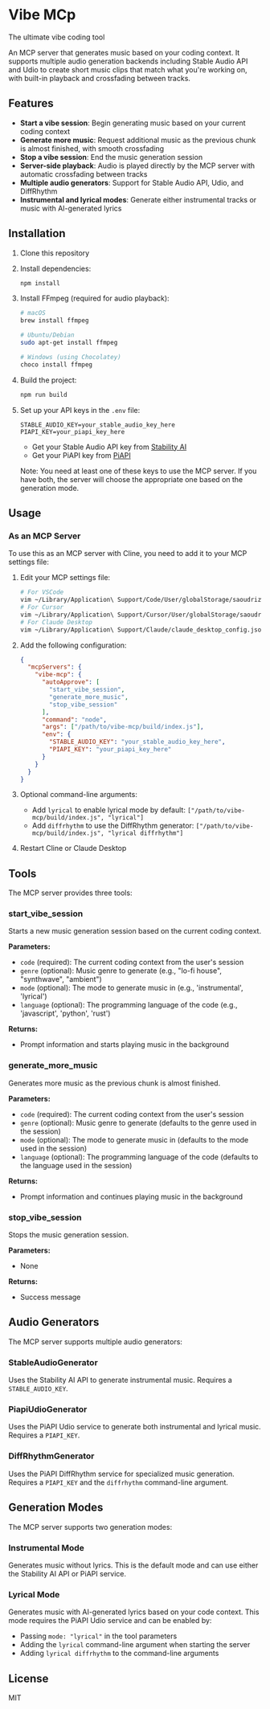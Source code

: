 # Vibe MCp

The ultimate vibe coding tool

An MCP server that generates music based on your coding context. It supports multiple audio generation backends including Stable Audio API and Udio to create short music clips that match what you're working on, with built-in playback and crossfading between tracks.

## Features

- **Start a vibe session**: Begin generating music based on your current coding context
- **Generate more music**: Request additional music as the previous chunk is almost finished, with smooth crossfading
- **Stop a vibe session**: End the music generation session
- **Server-side playback**: Audio is played directly by the MCP server with automatic crossfading between tracks
- **Multiple audio generators**: Support for Stable Audio API, Udio, and DiffRhythm
- **Instrumental and lyrical modes**: Generate either instrumental tracks or music with AI-generated lyrics

## Installation

1. Clone this repository
2. Install dependencies:
   ```bash
   npm install
   ```
3. Install FFmpeg (required for audio playback):

   ```bash
   # macOS
   brew install ffmpeg

   # Ubuntu/Debian
   sudo apt-get install ffmpeg

   # Windows (using Chocolatey)
   choco install ffmpeg
   ```

4. Build the project:
   ```bash
   npm run build
   ```
5. Set up your API keys in the `.env` file:

   ```
   STABLE_AUDIO_KEY=your_stable_audio_key_here
   PIAPI_KEY=your_piapi_key_here
   ```

   - Get your Stable Audio API key from [Stability AI](https://platform.stability.ai/)
   - Get your PiAPI key from [PiAPI](https://piapi.io/)

   Note: You need at least one of these keys to use the MCP server. If you have both, the server will choose the appropriate one based on the generation mode.

## Usage

### As an MCP Server

To use this as an MCP server with Cline, you need to add it to your MCP settings file:

1. Edit your MCP settings file:

   ```bash
   # For VSCode
   vim ~/Library/Application\ Support/Code/User/globalStorage/saoudrizwan.claude-dev/settings/cline_mcp_settings.json
   # For Cursor
   vim ~/Library/Application\ Support/Cursor/User/globalStorage/saoudrizwan.claude-dev/settings/cline_mcp_settings.json
   # For Claude Desktop
   vim ~/Library/Application\ Support/Claude/claude_desktop_config.json
   ```

2. Add the following configuration:

   ```json
   {
     "mcpServers": {
       "vibe-mcp": {
         "autoApprove": [
           "start_vibe_session",
           "generate_more_music",
           "stop_vibe_session"
         ],
         "command": "node",
         "args": ["/path/to/vibe-mcp/build/index.js"],
         "env": {
           "STABLE_AUDIO_KEY": "your_stable_audio_key_here",
           "PIAPI_KEY": "your_piapi_key_here"
         }
       }
     }
   }
   ```

3. Optional command-line arguments:

   - Add `lyrical` to enable lyrical mode by default: `["/path/to/vibe-mcp/build/index.js", "lyrical"]`
   - Add `diffrhythm` to use the DiffRhythm generator: `["/path/to/vibe-mcp/build/index.js", "lyrical diffrhythm"]`

4. Restart Cline or Claude Desktop

## Tools

The MCP server provides three tools:

### start_vibe_session

Starts a new music generation session based on the current coding context.

**Parameters:**

- `code` (required): The current coding context from the user's session
- `genre` (optional): Music genre to generate (e.g., "lo-fi house", "synthwave", "ambient")
- `mode` (optional): The mode to generate music in (e.g., 'instrumental', 'lyrical')
- `language` (optional): The programming language of the code (e.g., 'javascript', 'python', 'rust')

**Returns:**

- Prompt information and starts playing music in the background

### generate_more_music

Generates more music as the previous chunk is almost finished.

**Parameters:**

- `code` (required): The current coding context from the user's session
- `genre` (optional): Music genre to generate (defaults to the genre used in the session)
- `mode` (optional): The mode to generate music in (defaults to the mode used in the session)
- `language` (optional): The programming language of the code (defaults to the language used in the session)

**Returns:**

- Prompt information and continues playing music in the background

### stop_vibe_session

Stops the music generation session.

**Parameters:**

- None

**Returns:**

- Success message

## Audio Generators

The MCP server supports multiple audio generators:

### StableAudioGenerator

Uses the Stability AI API to generate instrumental music. Requires a `STABLE_AUDIO_KEY`.

### PiapiUdioGenerator

Uses the PiAPI Udio service to generate both instrumental and lyrical music. Requires a `PIAPI_KEY`.

### DiffRhythmGenerator

Uses the PiAPI DiffRhythm service for specialized music generation. Requires a `PIAPI_KEY` and the `diffrhythm` command-line argument.

## Generation Modes

The MCP server supports two generation modes:

### Instrumental Mode

Generates music without lyrics. This is the default mode and can use either the Stability AI API or PiAPI service.

### Lyrical Mode

Generates music with AI-generated lyrics based on your code context. This mode requires the PiAPI Udio service and can be enabled by:

- Passing `mode: "lyrical"` in the tool parameters
- Adding the `lyrical` command-line argument when starting the server
- Adding `lyrical diffrhythm` to the command-line arguments

## License

MIT
